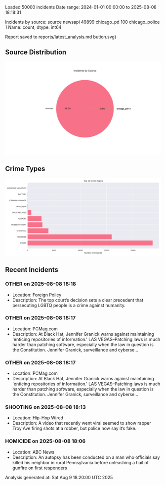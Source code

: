 
Loaded 50000 incidents
Date range: 2024-01-01 00:00:00 to 2025-08-08 18:18:31

Incidents by source:
source
newsapi           49899
chicago_pd          100
chicago_police        1
Name: count, dtype: int64

Report saved to reports/latest_analysis.md
bution.svg)

## Source Distribution
![Source Distribution](images/source_distribution.svg)

## Crime Types
![Crime Types](images/crime_types.svg)

## Recent Incidents

### OTHER on 2025-08-08 18:18
- Location: Foreign Policy
- Description: The top court’s decision sets a clear precedent that persecuting LGBTQ people is a crime against humanity.


### OTHER on 2025-08-08 18:17
- Location: PCMag.com
- Description: At Black Hat, Jennifer Granick warns against maintaining 'enticing repositories of information.'
LAS VEGAS–Patching laws is much harder than patching software, especially when the law in question is the Constitution. Jennifer Granick, surveillance and cyberse…


### OTHER on 2025-08-08 18:17
- Location: PCMag.com
- Description: At Black Hat, Jennifer Granick warns against maintaining 'enticing repositories of information.'
LAS VEGAS–Patching laws is much harder than patching software, especially when the law in question is the Constitution. Jennifer Granick, surveillance and cyberse…


### SHOOTING on 2025-08-08 18:13
- Location: Hip-Hop Wired
- Description: A video that recently went viral seemed to show rapper Troy Ave firing shots at a robber, but police now say it’s fake.


### HOMICIDE on 2025-08-08 18:06
- Location: ABC News
- Description: An autopsy has been conducted on a man who officials say killed his neighbor in rural Pennsylvania before unleashing a hail of gunfire on first responders

Analysis generated at: Sat Aug  9 18:20:00 UTC 2025
